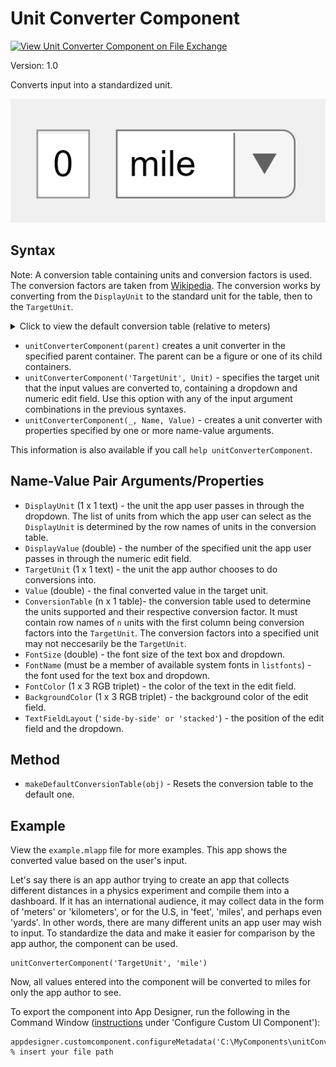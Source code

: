 # Unit Converter Component

[![View Unit Converter Component on File Exchange](https://www.mathworks.com/matlabcentral/images/matlab-file-exchange.svg)](https://www.mathworks.com/matlabcentral/fileexchange/117090-unit-converter-component)

Version: 1.0

Converts input into a standardized unit.

![The Unit Converter Component.](./unitConverterComponent.png)

## Syntax
Note: A conversion table containing units and conversion factors is used. The conversion factors are taken from [Wikipedia](https://en.wikipedia.org/wiki/Conversion_of_units#Length). The conversion works by converting from the `DisplayUnit` to the standard unit for the table, then to the `TargetUnit`.
<details><summary>Click to view the default conversion table (relative to meters)</summary>

| RowNames | ConversionFactors |
| ------ | ------ |
| mile | 1609.344 |
| foot | 0.3048 |
| inch | 0.0254 |
| meter | 1 |
| yard | 0.9144 | 

</details>

- `unitConverterComponent(parent)` creates a unit converter in the specified parent container. The parent can be a figure or one of its child containers.
- `unitConverterComponent('TargetUnit', Unit)` - specifies the target unit that the input values are converted to, containing a dropdown and numeric edit field. Use this option with any of the input argument combinations in the previous syntaxes.
- `unitConverterComponent(_, Name, Value)` - creates a unit converter with properties specified by one or more name-value arguments.

This information is also available if you call `help unitConverterComponent`.

## Name-Value Pair Arguments/Properties
- `DisplayUnit` (1 x 1 text) - the unit the app user passes in through the dropdown. The list of units from which the app user can select as the `DisplayUnit` is determined by the row names of units in the conversion table.
- `DisplayValue` (double) - the number of the specified unit the app user passes in through the numeric edit field.
- `TargetUnit` (1 x 1 text) - the unit the app author chooses to do conversions into.
- `Value` (double) - the final converted value in the target unit.
- `ConversionTable` (n x 1 table)- the conversion table used to determine the units supported and their respective conversion factor. It must contain row names of `n` units with the first column being conversion factors into the `TargetUnit`. The conversion factors into a specified unit may not neccesarily be the `TargetUnit`. 
- `FontSize` (double) - the font size of the text box and dropdown.
- `FontName` (must be a member of available system fonts in `listfonts`) - the font used for the text box and dropdown.
- `FontColor` (1 x 3 RGB triplet) - the color of the text in the edit field.
- `BackgroundColor` (1 x 3 RGB triplet) - the background color of the edit field.
- `TextFieldLayout` (`'side-by-side' or 'stacked'`) - the position of the edit field and the dropdown.

## Method
- `makeDefaultConversionTable(obj)` - Resets the conversion table to the default one.

## Example
View the `example.mlapp` file for more examples. This app shows the converted value based on the user's input.

Let's say there is an app author trying to create an app that collects different distances in a physics experiment and compile them into a dashboard. If it has an international audience, it may collect data in the form of 'meters' or 'kilometers', or for the U.S, in 'feet', 'miles', and perhaps even 'yards'. In other words, there are many different units an app user may wish to input. To standardize the data and make it easier for comparison by the app author, the component can be used.

```
unitConverterComponent('TargetUnit', 'mile')
```

Now, all values entered into the component will be converted to miles for only the app author to see.

To export the component into App Designer, run the following in the Command Window ([instructions](https://www.mathworks.com/help/matlab/creating_guis/custom-ui-component-classes-in-app-designer.html) under 'Configure Custom UI Component'):
```
appdesigner.customcomponent.configureMetadata('C:\MyComponents\unitConverterComponent.m'); % insert your file path
```



